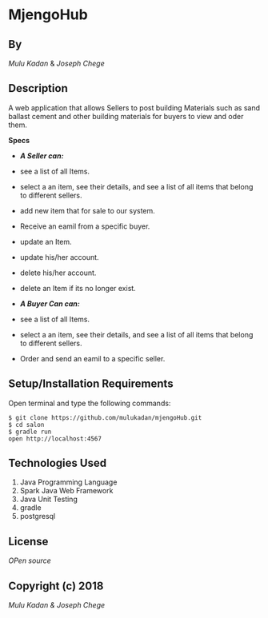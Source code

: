 # MjengoHub

## By
_Mulu Kadan_ & _Joseph Chege_

## Description
A web application that allows Sellers to post building Materials such as sand ballast cement and other building materials for buyers to view and oder them.

 **Specs**
- **_A Seller can:_**
- see a list of all Items.
- select a an item, see their details, and see a list of all       items that belong to different sellers.
- add new item that for sale to our system.
- Receive an eamil from a specific buyer.
- update an Item.
- update his/her account.
- delete his/her account.
- delete an Item if its no longer exist.

- **_A Buyer Can can:_**
- see a list of all Items.
- select a an item, see their details, and see a list of all       items that belong to different sellers.
- Order and send an eamil to a specific seller.


## Setup/Installation Requirements

Open terminal and type the following commands:
```
$ git clone https://github.com/mulukadan/mjengoHub.git
$ cd salon
$ gradle run
open http://localhost:4567
```
## Technologies Used

1. Java Programming Language
2. Spark Java Web Framework
3. Java Unit Testing
4. gradle
5. postgresql

## License
*OPen source*

## Copyright  (c) 2018

_Mulu Kadan & Joseph Chege_
        
